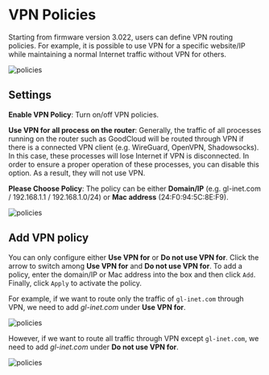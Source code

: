 # VPN Policies

Starting from firmware version 3.022, users can define VPN routing policies. For example, it is possible to use VPN for a specific website/IP while maintaining a normal Internet traffic without VPN for others.

![policies](https://static.gl-inet.com/docs/en/3/app/policies/policies.jpg)



## Settings

**Enable VPN Policy**: Turn on/off VPN policies.

**Use VPN for all process on the router**: Generally, the traffic of all processes running on the router such as GoodCloud will be routed through VPN if there is a connected VPN client (e.g. WireGuard, OpenVPN, Shadowsocks). In this case, these processes will lose Internet if VPN is disconnected. In order to ensure a proper operation of these processes, you can disable this option. As a result, they will not use VPN.

**Please Choose Policy**: The policy can be either **Domain/IP** (e.g. gl-inet.com / 192.168.1.1 / 192.168.1.0/24) or **Mac address** (24:F0:94:5C:8E:F9).

![policies](https://static.gl-inet.com/docs/en/3/app/policies/settings.jpg)



## Add VPN policy

You can only configure either **Use VPN for** or **Do not use VPN for**. Click the arrow to switch among **Use VPN for** and **Do not use VPN for**. To add a policy, enter the domain/IP or Mac address into the box and then click `Add`. Finally, click `Apply` to activate the policy. 

For example, if we want to route only the traffic of `gl-inet.com` through VPN, we need to add *gl-inet.com* under **Use VPN for**.

![policies](https://static.gl-inet.com/docs/en/3/app/policies/use_vpn.jpg)

However, if we want to route all traffic through VPN except `gl-inet.com`, we need to add *gl-inet.com* under **Do not use VPN for**.

![policies](https://static.gl-inet.com/docs/en/3/app/policies/dont_use_vpn.jpg)
